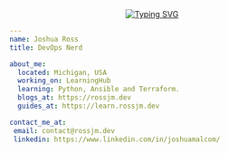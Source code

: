 <div align="center">
  <a href="https://git.io/typing-svg">
    <img src="https://readme-typing-svg.demolab.com?font=Fira+Code&pause=1000&color=61F718&center=true&vCenter=true&width=435&lines=Hi+I'm+Joshua%2C+I'm+a+...;DevOps+Nerd;Homelab+Enthuasist+;Apple+Weeb" alt="Typing SVG" />
  </a>
</div>

```yaml
---
name: Joshua Ross
title: DevOps Nerd

about_me:
  located: Michigan, USA
  working_on: LearningHub
  learning: Python, Ansible and Terraform.
  blogs_at: https://rossjm.dev
  guides_at: https://learn.rossjm.dev

contact_me_at:
 email: contact@rossjm.dev
 linkedin: https://www.linkedin.com/in/joshuamalcom/
```




